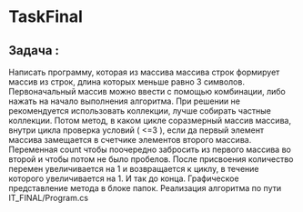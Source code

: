 # TaskFinal

## Задача :

Написать программу, которая из массива массива строк формирует массив из строк, длина которых меньше равно 3 символов. 
Первоначальный массив можно ввести с помощью комбинации, либо нажать на начало выполнения алгоритма. 
При решении не рекомендуется использовать коллекции, лучше собирать частные коллекции. 
Потом метод, в каком цикле соразмерный массив массива, внутри цикла проверка условий ( <=3 ), если да первый элемент массива замещается в счетчике элементов второго массива. 
Переменная count чтобы поочередно забросить из первого массива во второй и чтобы потом не было пробелов. 
После присвоения количество перемен увеличивается на 1 и возвращается к циклу, в течение которого увеличивается на 1. И так до конца. 
Графическое представление метода в блоке папок. Реализация алгоритма по пути IT_FINAL/Program.cs

